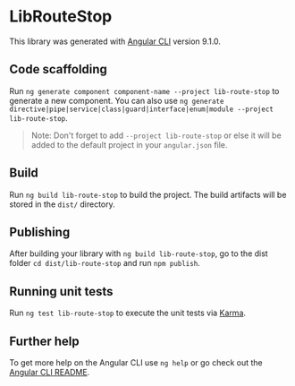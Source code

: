# LibRouteStop

This library was generated with [Angular CLI](https://github.com/angular/angular-cli) version 9.1.0.

## Code scaffolding

Run `ng generate component component-name --project lib-route-stop` to generate a new component. You can also use `ng generate directive|pipe|service|class|guard|interface|enum|module --project lib-route-stop`.
> Note: Don't forget to add `--project lib-route-stop` or else it will be added to the default project in your `angular.json` file. 

## Build

Run `ng build lib-route-stop` to build the project. The build artifacts will be stored in the `dist/` directory.

## Publishing

After building your library with `ng build lib-route-stop`, go to the dist folder `cd dist/lib-route-stop` and run `npm publish`.

## Running unit tests

Run `ng test lib-route-stop` to execute the unit tests via [Karma](https://karma-runner.github.io).

## Further help

To get more help on the Angular CLI use `ng help` or go check out the [Angular CLI README](https://github.com/angular/angular-cli/blob/master/README.md).
